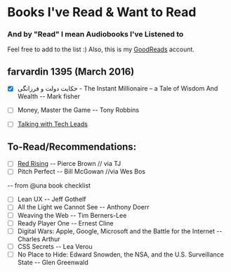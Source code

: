 # Books I've Read & Want to Read
### And by "Read" I mean Audiobooks I've Listened to

Feel free to add to the list :) Also, this is my [GoodReads](https://www.goodreads.com/) account.

## farvardin 1395 (March 2016)

- [x] حکایت دولت و فرزانگی - ‫‪The‬‬ ‫‪Instant‬‬ ‫‪Millionaire‬‬ ‫–‬ ‫‪a‬‬ ‫‪Tale‬‬ ‫‪of‬‬ ‫‪Wisdom‬‬ ‫‪And‬‬ ‫‪Wealth‬‬ -- Mark fisher
- [ ] Money, Master the Game -- Tony Robbins
- [ ] [Talking with Tech Leads](https://www.goodreads.com/review/show/1221334358)


To-Read/Recommendations:
---
- [ ] [Red Rising](http://www.audible.com/pd/Sci-Fi-Fantasy/Red-Rising-Audiobook/B00I2VWW5U/ref=a_search_c4_1_1_srImg?qid=1443799691&sr=1-1) -- Pierce Brown // via TJ
- [ ] Pitch Perfect -- Bill McGowan //via Wes Bos

-- from @una book checklist
- [ ] Lean UX -- Jeff Gothelf
- [ ] All the Light we Cannot See -- Anthony Doerr 
- [ ] Weaving the Web -- Tim Berners-Lee 
- [ ] Ready Player One -- Ernest Cline 
- [ ] Digital Wars: Apple, Google, Microsoft and the Battle for the Internet -- Charles Arthur
- [ ] CSS Secrets -- Lea Verou
- [ ] No Place to Hide: Edward Snowden, the NSA, and the U.S. Surveillance State -- Glen Greenwald 
